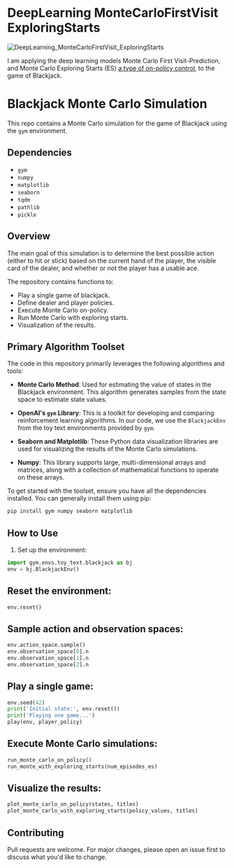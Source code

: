 # DeepLearning MonteCarloFirstVisit ExploringStarts

![DeepLearning_MonteCarloFirstVisit_ExploringStarts](https://github.com/mitch-henderson/DeepLearning_MonteCarloFirstVisit_ExploringStarts/blob/main/mitch___h_Blackjack_Monte_Carlo_Simulation._Miami_vice._downtow_fc409bf4-e1eb-46f2-b70a-7a0030be15f5.png)


I am applying the deep learning models Monte Carlo First Visit-Prediction, 
and Monte Carlo Exploring Starts (ES) [a type of on-policy control](https://towardsdatascience.com/on-policy-v-s-off-policy-learning-75089916bc2f), to the game of Blackjack.

 
# Blackjack Monte Carlo Simulation

This repo contains a Monte Carlo simulation for the game of Blackjack using the `gym` environment.

## Dependencies

- `gym`
- `numpy`
- `matplotlib`
- `seaborn` 
- `tqdm` 
- `pathlib`
- `pickle`

## Overview 

The main goal of this simulation is to determine the best possible action (either to hit or stick) based on the current hand of the player, the visible card of the dealer, and whether or not the player has a usable ace. 

The repository contains functions to:
- Play a single game of blackjack.
- Define dealer and player policies.
- Execute Monte Carlo on-policy.
- Run Monte Carlo with exploring starts.
- Visualization of the results.

## Primary Algorithm Toolset

The code in this repository primarily leverages the following algorithms and tools:

- **Monte Carlo Method**: Used for estimating the value of states in the Blackjack environment. This algorithm generates samples from the state space to estimate state values.
  
- **OpenAI's `gym` Library**: This is a toolkit for developing and comparing reinforcement learning algorithms. In our code, we use the `BlackjackEnv` from the toy text environments provided by `gym`.

- **Seaborn and Matplotlib**: These Python data visualization libraries are used for visualizing the results of the Monte Carlo simulations.

- **Numpy**: This library supports large, multi-dimensional arrays and matrices, along with a collection of mathematical functions to operate on these arrays.

To get started with the toolset, ensure you have all the dependencies installed. You can generally install them using pip:

```bash
pip install gym numpy seaborn matplotlib
```


## How to Use

1. Set up the environment:

```python
import gym.envs.toy_text.blackjack as bj
env = bj.BlackjackEnv()
```

## Reset the environment:

```python
env.reset()
```

## Sample action and observation spaces:
```python
env.action_space.sample()
env.observation_space[0].n
env.observation_space[1].n
env.observation_space[2].n
```

## Play a single game:
```python
env.seed(42)
print('Initial state:', env.reset())
print('Playing one game...')
play(env, player_policy)
```
## Execute Monte Carlo simulations:
```python
run_monte_carlo_on_policy()
run_monte_with_exploring_starts(num_episodes_es)
```

## Visualize the results:
```python
plot_monte_carlo_on_policy(states, titles)
plot_monte_carlo_with_exploring_starts(policy_values, titles)
```

## Contributing
Pull requests are welcome. For major changes, please open an issue first to discuss what you'd like to change.
